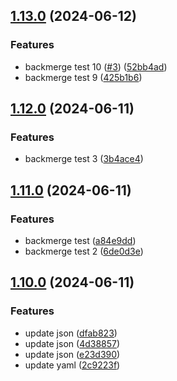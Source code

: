 ## [1.13.0](https://github.com/Juyeong-Byeon/ci-deploy/compare/v1.12.0...v1.13.0) (2024-06-12)

### Features

*  backmerge test 10 ([#3](https://github.com/Juyeong-Byeon/ci-deploy/issues/3)) ([52bb4ad](https://github.com/Juyeong-Byeon/ci-deploy/commit/52bb4adb2d0a409bf283f3c854c1d13b88568cd1))
*  backmerge test 9 ([425b1b6](https://github.com/Juyeong-Byeon/ci-deploy/commit/425b1b616f1075dc7c40f4390fd2e839eb86bf9b))

## [1.12.0](https://github.com/Juyeong-Byeon/ci-deploy/compare/v1.11.0...v1.12.0) (2024-06-11)

### Features

*  backmerge test 3 ([3b4ace4](https://github.com/Juyeong-Byeon/ci-deploy/commit/3b4ace4bdb4556818b631b9c8cfddd1c3e0af497))

## [1.11.0](https://github.com/Juyeong-Byeon/ci-deploy/compare/v1.10.0...v1.11.0) (2024-06-11)

### Features

*  backmerge test ([a84e9dd](https://github.com/Juyeong-Byeon/ci-deploy/commit/a84e9dd75b29523f923e86814560b4da77870878))
*  backmerge test 2 ([6de0d3e](https://github.com/Juyeong-Byeon/ci-deploy/commit/6de0d3e7829acdccc553dc24bf561405a7027e35))

## [1.10.0](https://github.com/Juyeong-Byeon/ci-deploy/compare/v1.9.0...v1.10.0) (2024-06-11)

### Features

*  update json ([dfab823](https://github.com/Juyeong-Byeon/ci-deploy/commit/dfab823da10c58c99b5648fd8cafec125fb8eff6))
*  update json ([4d38857](https://github.com/Juyeong-Byeon/ci-deploy/commit/4d38857a749180074f7f51132dcfe7ff2d6764de))
*  update json ([e23d390](https://github.com/Juyeong-Byeon/ci-deploy/commit/e23d390bb83684abbedfbaa9992c4004c6651f64))
*  update yaml ([2c9223f](https://github.com/Juyeong-Byeon/ci-deploy/commit/2c9223f8ed758cd6798bf4aab50661e57cf82d3f))
